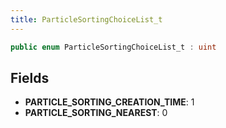 ```yaml
---
title: ParticleSortingChoiceList_t
---
```


```csharp
public enum ParticleSortingChoiceList_t : uint
```

## Fields

- **PARTICLE_SORTING_CREATION_TIME**: 1
- **PARTICLE_SORTING_NEAREST**: 0

